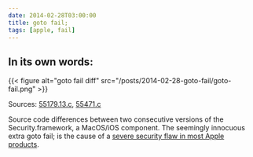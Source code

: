 ```yaml
---
date: 2014-02-28T03:00:00
title: goto fail;
tags: [apple, fail]
---
```


## In its own words:

{{< figure alt="goto fail diff" src="/posts/2014-02-28-goto-fail/goto-fail.png" >}}

Sources:
[55179.13.c](http://opensource.apple.com/source/Security/Security-55179.13/libsecurity_ssl/lib/sslKeyExchange.c?txt),
[55471.c](http://opensource.apple.com/source/Security/Security-55471/libsecurity_ssl/lib/sslKeyExchange.c?txt)

Source code differences between two consecutive versions of the
Security.framework, a MacOS/iOS component. The seemingly innocuous extra goto
fail; is the cause of a [severe security flaw in most Apple
products](http://nakedsecurity.sophos.com/2014/02/24/anatomy-of-a-goto-fail-apples-ssl-bug-explained-plus-an-unofficial-patch/).
